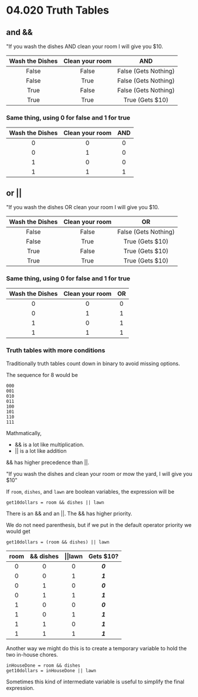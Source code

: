 # 04.020 Truth Tables

## and  &&

"If you wash the dishes AND clean your room I will give you $10.

Wash the Dishes|Clean your room| AND
:---:|:---:|:---:
False|False|  False (Gets Nothing)
False|True|  False (Gets Nothing)
True|False|  False (Gets Nothing)
True|True|   True (Gets $10)

### Same thing, using 0 for false and 1 for true

Wash the Dishes|Clean your room| AND
:---:|:---:|:---:
0|0|0
0|1|0
1|0|0
1|1|1

## or  ||

"If you wash the dishes OR clean your room I will give you $10.

Wash the Dishes|Clean your room| OR
:---:|:---:|:---:
False|False|  False (Gets Nothing)
False|True|   True (Gets $10)
True|False|   True (Gets $10)
True|True|   True (Gets $10)

### Same thing, using 0 for false and 1 for true

Wash the Dishes|Clean your room| OR
:---:|:---:|:---:
0|0|0
0|1|1
1|0|1
1|1|1

### Truth tables with more conditions

Traditionally truth tables count down in binary to avoid missing options.

The sequence for 8 would be

```text
000
001
010
011
100
101
110
111
```

Mathmatically,

* && is a lot like multiplication.
* || is a lot like addition

&& has higher precedence than ||.

"If you wash the dishes and clean your room or mow the yard, I will give you $10"

If `room`, `dishes`, and `lawn` are boolean variables, the expression will be

`get10dollars = room && dishes || lawn`

There is an && and an ||.  The && has higher priority.

We do not need parenthesis, but if we put in the default operator priority we would get

`get10dollars = (room && dishes) || lawn`

room|&& dishes | &vert;&vert;lawn| Gets $10?
:---:|:--:|:---:|:---:
0|  0 |0|***0***
0|  0 |1|***1***
0|  1 |0|***0***
0|  1 |1|***1***
1|  0 |0|***0***
1|  0 |1|***1***
1|  1 |0|***1***
1|  1 |1|***1***

Another way we might do this is to create a temporary variable to hold the two in-house chores. 

```
inHouseDone = room && dishes
get10dollars = inHouseDone || lawn
```

Sometimes this kind of intermediate variable is useful to simplify the final expression.
